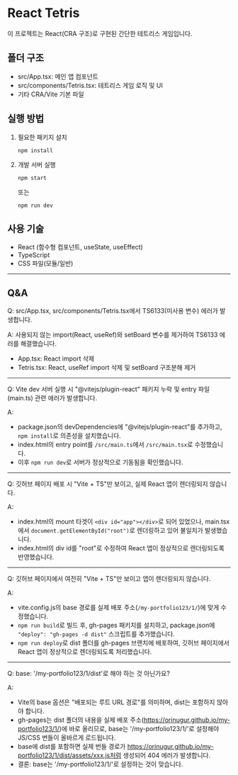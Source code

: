# React Tetris

이 프로젝트는 React(CRA 구조)로 구현된 간단한 테트리스 게임입니다.

## 폴더 구조
- src/App.tsx: 메인 앱 컴포넌트
- src/components/Tetris.tsx: 테트리스 게임 로직 및 UI
- 기타 CRA/Vite 기본 파일

## 실행 방법
1. 필요한 패키지 설치  
   ```
   npm install
   ```
2. 개발 서버 실행  
   ```
   npm start
   ```
   또는  
   ```
   npm run dev
   ```

## 사용 기술
- React (함수형 컴포넌트, useState, useEffect)
- TypeScript
- CSS 파일(모듈/일반)

---

## Q&A

Q: src/App.tsx, src/components/Tetris.tsx에서 TS6133(미사용 변수) 에러가 발생합니다.

A: 사용되지 않는 import(React, useRef)와 setBoard 변수를 제거하여 TS6133 에러를 해결했습니다.  
- App.tsx: React import 삭제  
- Tetris.tsx: React, useRef import 삭제 및 setBoard 구조분해 제거

---

Q: Vite dev 서버 실행 시 "@vitejs/plugin-react" 패키지 누락 및 entry 파일(main.ts) 관련 에러가 발생합니다.

A:  
- package.json의 devDependencies에 "@vitejs/plugin-react"를 추가하고, `npm install`로 의존성을 설치했습니다.
- index.html의 entry point를 `/src/main.ts`에서 `/src/main.tsx`로 수정했습니다.
- 이후 `npm run dev`로 서버가 정상적으로 기동됨을 확인했습니다.

---

Q: 깃허브 페이지 배포 시 "Vite + TS"만 보이고, 실제 React 앱이 렌더링되지 않습니다.

A:  
- index.html의 mount 타겟이 `<div id="app"></div>`로 되어 있었으나, main.tsx에서 `document.getElementById("root")`로 렌더링하고 있어 불일치가 발생했습니다.
- index.html의 div id를 "root"로 수정하여 React 앱이 정상적으로 렌더링되도록 반영했습니다.

---

Q: 깃허브 페이지에서 여전히 "Vite + TS"만 보이고 앱이 렌더링되지 않습니다.

A:  
- vite.config.js의 base 경로를 실제 배포 주소(`/my-portfolio123/1/`)에 맞게 수정했습니다.
- `npm run build`로 빌드 후, gh-pages 패키지를 설치하고, package.json에 `"deploy": "gh-pages -d dist"` 스크립트를 추가했습니다.
- `npm run deploy`로 dist 폴더를 gh-pages 브랜치에 배포하여, 깃허브 페이지에서 React 앱이 정상적으로 렌더링되도록 처리했습니다.

---

Q: base: '/my-portfolio123/1/dist'로 해야 하는 것 아닌가요?

A:  
- Vite의 base 옵션은 "배포되는 루트 URL 경로"를 의미하며, dist는 포함하지 않아야 합니다.
- gh-pages는 dist 폴더의 내용을 실제 배포 주소(https://orinugur.github.io/my-portfolio123/1/)에 바로 올리므로, base는 '/my-portfolio123/1/'로 설정해야 JS/CSS 번들이 올바르게 로드됩니다.
- base에 dist를 포함하면 실제 번들 경로가 https://orinugur.github.io/my-portfolio123/1/dist/assets/xxx.js처럼 생성되어 404 에러가 발생합니다.
- 결론: base는 '/my-portfolio123/1/'로 설정하는 것이 맞습니다.
